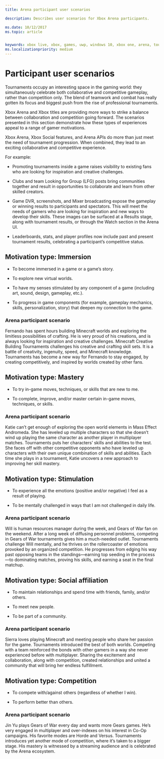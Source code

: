 ```yaml
---
title: Arena participant user scenarios

description: Describes user scenarios for Xbox Arena participants.

ms.date: 10/12/2017
ms.topic: article


keywords: xbox live, xbox, games, uwp, windows 10, xbox one, arena, tournament, ux
ms.localizationpriority: medium
---
```


# Participant user scenarios

Tournaments occupy an interesting space in the gaming world: they simultaneously celebrate both collaborative and competitive gameplay, rather than competition only. The blend of teamwork and combat has really gotten its focus and biggest push from the rise of professional tournaments.

Xbox Arena and Xbox titles are providing more ways to strike a balance between collaboration and competition going forward. The scenarios presented in this section demonstrate how these types of experiences appeal to a range of gamer motivations.

Xbox Arena, Xbox Social features, and Arena APIs do more than just meet the need of tournament progression. When combined, they lead to an exciting collaborative and competitive experience.

For example:

* Promoting tournaments inside a game raises visibility to existing fans who are looking for inspiration and creative challenges.

* Clubs and team Looking for Group (LFG) posts bring communities together and result in opportunities to collaborate and learn from other skilled creators.

* Game DVR, screenshots, and Mixer broadcasting expose the gameplay or winning results to participants and spectators. This will meet the needs of gamers who are looking for inspiration and new ways to develop their skills. These images can be surfaced at a Results stage, along with tournament results, or through the Watch section in the Arena UI.

* Leaderboards, stats, and player profiles now include past and present tournament results, celebrating a participant’s competitive status.

## Motivation type: Immersion

* To become immersed in a game or a game’s story.

* To explore new virtual worlds.

* To have my senses stimulated by any component of a game (including art, sound, design, gameplay, etc.).

* To progress in game components (for example, gameplay mechanics, skills, personalization, story) that deepen my connection to the game.

### Arena participant scenario

Fernando has spent hours building Minecraft worlds and exploring the limitless possibilities of crafting. He is very proud of his creations, and is always looking for inspiration and creative challenges. Minecraft Creative Building Tournaments challenges his creative and crafting skill sets. It is a battle of creativity, ingenuity, speed, and Minecraft knowledge. Tournaments has become a new way for Fernando to stay engaged, by creating competitively, and inspired by worlds created by other fans.

## Motivation type: Mastery

* To try in-game moves, techniques, or skills that are new to me.

* To complete, improve, and/or master certain in-game moves, techniques, or skills.

### Arena participant scenario

Katie can’t get enough of exploring the open world elements in Mass Effect Andromeda. She has leveled up multiple characters so that she doesn’t wind up playing the same character as another player in multiplayer matches. Tournaments puts her characters’ skills and abilities to the test. She faces off with other competitive opponents who have leveled up characters with their own unique combination of skills and abilities. Each time she plays in a tournament, Katie uncovers a new approach to improving her skill mastery.

## Motivation type: Stimulation

* To experience all the emotions (positive and/or negative) I feel as a result of playing.

* To be mentally challenged in ways that I am not challenged in daily life.

### Arena participant scenario

Will is human resources manager during the week, and Gears of War fan on the weekend. After a long week of diffusing personnel problems, competing in Gears of War tournaments gives him a much-needed outlet. Tournaments challenge Will mentally, and he thrives on the rollercoaster of emotions provoked by an organized competition. He progresses from edging his way past opposing teams in the standings—earning top seeding in the process—to dominating matches, proving his skills, and earning a seat in the final matchup.

## Motivation type: Social affiliation

* To maintain relationships and spend time with friends, family, and/or others.

* To meet new people.

* To be part of a community.

### Arena participant scenario

Sierra loves playing Minecraft and meeting people who share her passion for the game. Tournaments introduced the best of both worlds. Competing with a team reinforced the bonds with other gamers in a way she never experienced before with multiplayer. Sharing the excitement and collaboration, along with competition, created relationships and united a community that will bring her endless fulfillment.

## Motivation type: Competition

* To compete with/against others (regardless of whether I win).

* To perform better than others.

### Arena participant scenario

Jin Yu plays Gears of War every day and wants more Gears games. He’s very engaged in multiplayer and over-indexes on his interest in Co-Op campaigns. His favorite modes are Horde and Versus. Tournaments introduces yet another mode of competition, where it’s taken to a bigger stage. His mastery is witnessed by a streaming audience and is celebrated by the Arena ecosystem.
